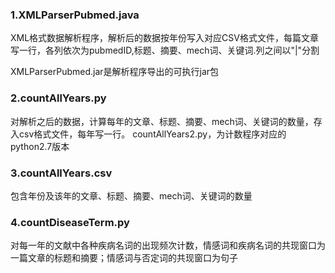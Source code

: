 ### 1.XMLParserPubmed.java

XML格式数据解析程序，解析后的数据按年份写入对应CSV格式文件，每篇文章写一行，各列依次为pubmedID,标题、摘要、mech词、关键词.列之间以"|"分割

XMLParserPubmed.jar是解析程序导出的可执行jar包

### 2.countAllYears.py

对解析之后的数据，计算每年的文章、标题、摘要、mech词、关键词的数量，存入csv格式文件，每年写一行。
countAllYears2.py，为计数程序对应的python2.7版本

### 3.countAllYears.csv

包含年份及该年的文章、标题、摘要、mech词、关键词的数量

### 4.countDiseaseTerm.py
对每一年的文献中各种疾病名词的出现频次计数，情感词和疾病名词的共现窗口为一篇文章的标题和摘要；情感词与否定词的共现窗口为句子
